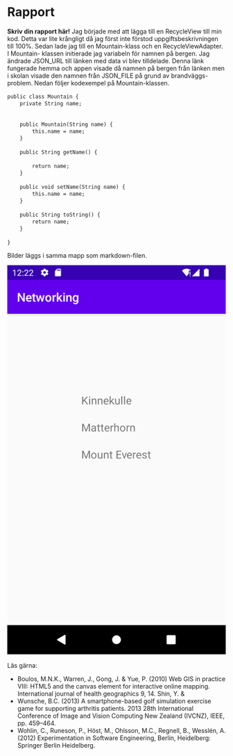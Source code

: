 
# Rapport

**Skriv din rapport här!**
Jag började med att lägga till en RecycleView till min kod. Detta var 
lite krångligt då jag först inte förstod uppgiftsbeskrivningen till 100%.
Sedan lade jag till en Mountain-klass och en RecycleViewAdapter. I Mountain-
klassen initierade jag variabeln för namnen på bergen. 
Jag ändrade JSON_URL till länken med data vi blev tilldelade. 
Denna länk fungerade hemma och appen visade då namnen på bergen från länken
men i skolan visade den namnen från JSON_FILE på grund av brandväggs-problem.
Nedan följer kodexempel på Mountain-klassen.

```
public class Mountain {
    private String name;


    public Mountain(String name) {
        this.name = name;
    }

    public String getName() {
        
        return name;
    }

    public void setName(String name) {
        this.name = name;
    }

    public String toString() {
        return name;
    }

}
```

Bilder läggs i samma mapp som markdown-filen.

![](Berg.png)

Läs gärna:

- Boulos, M.N.K., Warren, J., Gong, J. & Yue, P. (2010) Web GIS in practice VIII: HTML5 and the canvas element for interactive online mapping. International journal of health geographics 9, 14. Shin, Y. &
- Wunsche, B.C. (2013) A smartphone-based golf simulation exercise game for supporting arthritis patients. 2013 28th International Conference of Image and Vision Computing New Zealand (IVCNZ), IEEE, pp. 459–464.
- Wohlin, C., Runeson, P., Höst, M., Ohlsson, M.C., Regnell, B., Wesslén, A. (2012) Experimentation in Software Engineering, Berlin, Heidelberg: Springer Berlin Heidelberg.
